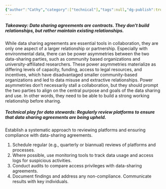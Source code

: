 ```yaml
---
{"author":"Cathy","category":["technical"],"tags":null,"dg-publish":true,"permalink":"/plays/play-17-regularly-review-platforms-to-ensure-that-data-sharing-agreements-are-being-upheld/","dgPassFrontmatter":true}
---
```


##### **Takeaway: Data sharing agreements are contracts. They don't build relationships, but rather maintain existing relationships.** 
While data sharing agreements are essential tools in collaboration, they are only one aspect of a larger relationship or partnership. Especially with environmental data, there can be power asymmetries between the two data-sharing parties, such as community based organizations and university-affiliated researchers. These power asymmetries materialize as differing levels of capacity, funding, access to legal resources, and incentives, which have disadvantaged smaller community-based organizations and led to data misuse and extractive relationships. Power asymmetries don’t necessarily stall a collaboration, but they should prompt the two parties to align on the central purpose and goals of the data sharing and use. In other words, they need to be able to build a strong working relationship before sharing.

##### **Technical play for data stewards: Regularly review platforms to ensure that data sharing agreements are being upheld.** 
Establish a systematic approach to reviewing platforms and ensuring compliance with data-sharing agreements. 
1. Schedule regular (e.g., quarterly or biannual) reviews of platforms and processes. 
2. Where possible, use monitoring tools to track data usage and access logs for suspicious activities.
3. Conduct audits to compare access privileges with data-sharing agreements.
4. Document findings and address any non-compliance. Communicate results with key individuals.
